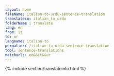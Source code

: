 ```yaml
---
layout: home
fileName: italian-to-urdu-sentence-translation
translatein: italian_to_urdu
folderName : translate
lang: en
from: it
to: ur
langname: italian-to
permalink: /italian-to-urdu-sentence-translation
tool: sentence-translations
matchurls: en&&it&&ur
---
```

{% include section/translateinto.html %}
